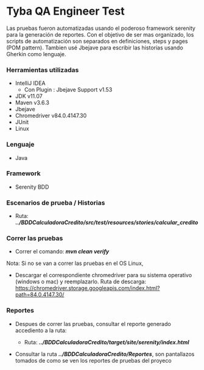 # Tyba QA Engineer Test

Las pruebas fueron automatizadas usando el poderoso framework serenity para la generación
de reportes. Con el objetivo de ser mas organizado, los scripts de automatización son
separados en definiciones, steps y pages (POM pattern).
Tambien usé Jbejave para escribir las historias usando Gherkin como lenguaje.

### Herramientas utilizadas ###

* IntelliJ IDEA
    * Con Plugin : Jbejave Support v1.53
* JDK v11.07
* Maven v3.6.3
* Jbejave
* Chromedriver v84.0.4147.30
* JUnit
* Linux

### Lenguaje ###
* Java

### Framework ###

* Serenity BDD

### Escenarios de prueba / Historias

* Ruta: _**../BDDCalculadoraCredito/src/test/resources/stories/calcular_credito**_

### Correr las pruebas ###

* Correr el comando: _**mvn clean verify**_

Nota: Si no se van a correr las pruebas en el OS Linux, 
* Descargar el correspondiente chromedriver para su sistema operativo (windows o mac) y reemplazarlo. Ruta de descarga: https://chromedriver.storage.googleapis.com/index.html?path=84.0.4147.30/

### Reportes ###

* Despues de correr las pruebas, consultar el reporte generado accediento a la ruta:
    * Ruta: _**../BDDCalculadoraCredito/target/site/serenity/index.html**_
    
* Consultar la ruta _**../BDDCalculadoraCredito/Reportes**_, son pantallazos tomados de como se ven los reportes de pruebas
del proyeco
    